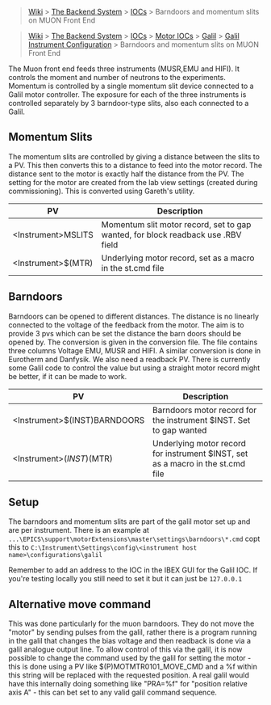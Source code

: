 > [Wiki](Home) > [The Backend System](The-Backend-System) > [IOCs](IOCs) > Barndoors and momentum slits on MUON Front End

> [Wiki](Home) > [The Backend System](The-Backend-System) > [IOCs](IOCs) > [Motor IOCs](Motor-IOCs) > [Galil](Galil) > [Galil Instrument Configuration](https://github.com/ISISComputingGroup/ibex_developers_manual/wiki/Galil-Instrument-Configuration) > Barndoors and momentum slits on MUON Front End


The Muon front end feeds three instruments (MUSR,EMU and HIFI). It controls the moment and number of neutrons to the experiments.  Momentum is controlled by a single momentum slit device connected to a Galil motor controller.  The exposure for each of the three instruments is controlled separately by 3 barndoor-type slits, also each connected to a Galil.

## Momentum Slits

The momentum slits are controlled by giving a distance between the slits to a PV. This then converts this to a distance to feed into the motor record. The distance sent to the motor is exactly half the distance from the PV. The setting for the motor are created from the lab view settings (created during commissioning). This is converted using Gareth's utility. 

| PV  | Description |
| --- | ------------|
| \<Instrument>MSLITS | Momentum slit motor record, set to gap wanted, for block readback use .RBV field |
| \<Instrument>$(MTR) | Underlying motor record, set as a macro in the st.cmd file |

## Barndoors

Barndoors can be opened to different distances. The distance is no linearly connected to the voltage of the feedback from the motor. The aim is to provide 3 pvs which can be set the distance the barn doors should be opened by. The conversion is given in the conversion file. The file contains three columns Voltage EMU, MUSR and HIFI. A similar conversion is done in Eurotherm and Danfysik. We also need a readback PV. There is currently some Galil code to control the value but using a straight motor record might be better, if it can be made to work.

| PV  | Description |
| --- | ------------|
| \<Instrument>$(INST)BARNDOORS | Barndoors motor record for the instrument $INST. Set to gap wanted |
| \<Instrument>$(INST)$(MTR) | Underlying motor record for instrument $INST, set as a macro in the st.cmd file |

## Setup

The barndoors and momentum slits are part of the galil motor set up and are per instrument. There is an example at `...\EPICS\support\motorExtensions\master\settings\barndoors\*.cmd` copt this to `C:\Instrument\Settings\config\<instrument host name>\configurations\galil`

Remember to add an address to the IOC in the IBEX GUI for the Galil IOC. If you're testing locally you still need to set it but it can just be `127.0.0.1`

## Alternative move command

This was done particularly for the muon barndoors. They do not move the "motor" by sending pulses from the
galil, rather there is a program running in the galil that changes the bias voltage and then readback is done
via a galil analogue output line. To allow control of this via the galil, it is now possible to change the command
used by the galil for setting the motor - this is done using a PV like  $(P)MOTMTR0101_MOVE_CMD   and a %f within this
string will be replaced with the requested position. A real galil would have this internally doing something like "PRA=%f" for "position relative axis A" - this can bet set to any valid galil command sequence.  
  